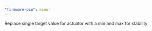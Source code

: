 ```yaml
---
"firmware-pio": minor
---
```


Replace single target value for actuator with a min and max for stability
